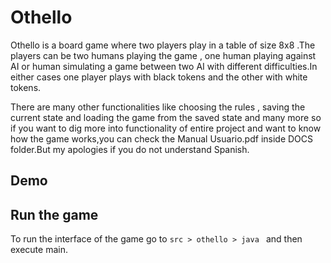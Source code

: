 # Othello

Othello is a board game where two players play in a table of size 8x8 .The players can be two humans playing the game , one human playing
against AI or human simulating a game between two AI with different difficulties.In either cases one player plays with black tokens and
the other with white tokens.

There are many other functionalities like choosing the rules , saving the current state and loading the game from the saved state and many 
more so if you want to dig more into functionality of entire project and want to know how the game works,you can check the 
Manual Usuario.pdf inside DOCS folder.But my apologies if you do not understand Spanish.

## Demo



## Run the game

To run the interface of the game go to ```src > othello > java ``` and then execute main.

